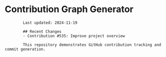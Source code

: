 # Contribution Graph Generator
            
            Last updated: 2024-11-19
            
            ## Recent Changes
            - Contribution #535: Improve project overview
            
            This repository demonstrates GitHub contribution tracking and commit generation.
        